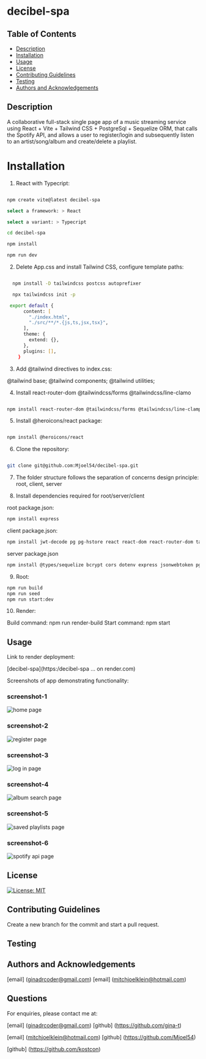 # decibel-spa

## Table of Contents

- [Description](#description)
- [Installation](#installation)
- [Usage](#usage)
- [License](#license)
- [Contributing Guidelines](#contributing-guidelines)
- [Testing](#testing)
- [Authors and Acknowledgements](#authors-and-acknowledgements)

## Description

A collaborative full-stack single page app of a music streaming service using React + Vite + Tailwind CSS + PostgreSql + Sequelize ORM, that calls the Spotify API, and allows a user to register/login and subsequently listen to an artist/song/album and create/delete a playlist.

# Installation

1. React with Typecript:

```zsh

npm create vite@latest decibel-spa

select a framework: > React

select a variant: > Typecript

cd decibel-spa

npm install

npm run dev

```

2. Delete App.css and install Tailwind CSS, configure template paths: 

```zsh

  npm install -D tailwindcss postcss autoprefixer

  npx tailwindcss init -p

 export default {
      content: [
        "./index.html",
        "./src/**/*.{js,ts,jsx,tsx}",
      ],
      theme: {
        extend: {},
      },
      plugins: [],
    }

```

3. Add @tailwind directives to index.css:

@tailwind base;
@tailwind components;
@tailwind utilities;

4. Install react-router-dom @tailwindcss/forms @tailwindcss/line-clamo

```zsh

npm install react-router-dom @tailwindcss/forms @tailwindcss/line-clamp

```

5. Install @heroicons/react package:

```zsh

npm install @heroicons/react

```

6. Clone the repository:

```zsh

git clone git@github.com:Mjoel54/decibel-spa.git

```
7. The folder structure follows the separation of concerns design principle: root, client, server

8. Install dependencies required for root/server/client

root package.json:
``` zsh
npm install express

```

client package.json:
```zsh
npm install jwt-decode pg pg-hstore react react-dom react-router-dom tailwind-scrollbar

```

server package.json

```zsh
npm install @types/sequelize bcrypt cors dotenv express jsonwebtoken pg sequelize sequelize-typescript

```
9. Root:

```zsh
npm run build
npm run seed
npm run start:dev
```
10. Render:

Build command: npm run render-build
Start command: npm start


## Usage

Link to render deployment:

[decibel-spa](https:/decibel-spa ... on render.com)

Screenshots of app demonstrating functionality:

### screenshot-1

![home page](./client/src/assets/screenshot-1.png)

### screenshot-2

![register page](./client/src/assets/screenshot-2.png)

### screenshot-3

![log in page](./client/src/assets/screenshot-3.png)

### screenshot-4

![album search page](./client/src/assets/screenshot-4.png)

### screenshot-5

![saved playlists page](./client/src/assets/screenshot-5.png)

### screenshot-6

![spotify api page](./client/src/assets/screenshot-6.png)

## License

[![License: MIT](https://img.shields.io/badge/License-MIT-yellow.svg)](https://opensource.org/licenses/MIT)

## Contributing Guidelines

Create a new branch for the commit and start a pull request.

## Testing

## Authors and Acknowledgements

[email] (ginadrcoder@gmail.com)
[email] (mitchjoelklein@hotmail.com)

## Questions

For enquiries, please contact me at:

[email] (ginadrcoder@gmail.com)
[github] (https://github.com/gina-t)

[email] (mitchjoelklein@hotmail.com)
[github] (https://github.com/Mjoel54)

[github] (https://github.com/kostcon)
